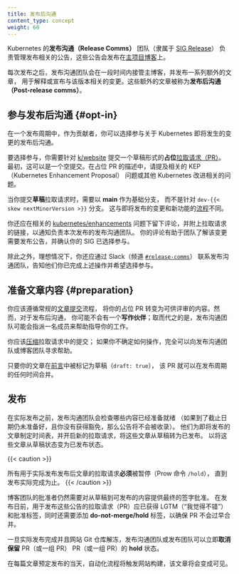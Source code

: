 ```yaml
---
title: 发布后沟通
content_type: concept
weight: 60
---
```

<!--
title: Post-release communications
content_type: concept
weight: 60
-->

<!-- overview -->

<!--
The Kubernetes _Release Comms_ team (part of
[SIG Release](https://github.com/kubernetes/community/tree/master/sig-release))
looks after release announcements, which go onto the
[main project blog](/docs/contribute/blog/#main-blog).

After each release, the Release Comms team take over the main blog for a period
and publish a series of additional articles to explain or announce changes related to
that release. These additional articles are termed _post-release comms_.
-->
Kubernetes 的**发布沟通（Release Comms）** 团队（隶属于
[SIG Release](https://github.com/kubernetes/community/tree/master/sig-release)）
负责管理发布相关的公告，这些公告会发布在[主项目博客](/docs/contribute/blog/#main-blog)上。

每次发布之后，发布沟通团队会在一段时间内接管主博客，并发布一系列额外的文章，
用于解释或宣布与该版本相关的变更。这些额外的文章被称为**发布后沟通（Post-release comms）**。

<!-- body -->

<!--
## Opting in to post-release comms {#opt-in}

During a release cycle, as a contributor, you can opt in to post-release comms about an
upcoming change to Kubernetes.

To opt in you open a draft, _placeholder_ [pull request](https://www.k8s.dev/docs/guide/pull-requests/) (PR)
against [k/website](https://github.com/kubernetes/website). Initially, this can be an
empty commit. Mention the KEP issue or other Kubernetes improvement issue in the description
of your placeholder PR.
-->
## 参与发布后沟通 {#opt-in}

在一个发布周期中，作为贡献者，你可以选择参与关于 Kubernetes
即将发生的变更的发布后沟通。

要选择参与，你需要针对 [k/website](https://github.com/kubernetes/website)
提交一个草稿形式的**占位**[拉取请求（PR）](https://www.k8s.dev/docs/guide/pull-requests/)。
最初，这可以是一个空提交。在占位 PR 的描述中，请提及相关的 KEP（Kubernetes Enhancement Proposal）
问题或其他 Kubernetes 改进相关的问题。

<!--
When you open the **draft** pull request, you open it against _main_ as the base branch
and not against the `dev-{{< skew nextMinorVersion >}}` branch. This is different from
the [process](/docs/contribute/new-content/new-features/#open-a-placeholder-pr) for upcoming release changes and new features.

You should also leave a comment on the related [kubernetes/enhancements](https://github.com/kubernetes/enhancements)
issue with a link to the PR to notify the Release Comms team managing this release. Your comment
helps the team see that the change needs announcing and that your SIG has opted in.

As well as the above, you should ideally contact the Release Comms team via Slack
(channel [`#release-comms`](https://kubernetes.slack.com/archives/CNT9Y603D)) to let them
know that you have done this and would like to opt in.
-->
当你提交**草稿**拉取请求时，需要以 **main** 作为基础分支，
而不是针对 `dev-{{< skew nextMinorVersion >}}` 分支。
这与即将发布的变更和新功能的[流程](/zh-cn/docs/contribute/new-content/new-features/#open-a-placeholder-pr)不同。

你还应在相关的 [kubernetes/enhancements](https://github.com/kubernetes/enhancements)
问题下留下评论，并附上拉取请求的链接，以通知负责本次发布的发布沟通团队。
你的评论有助于团队了解该变更需要发布公告，并确认你的 SIG 已选择参与。

除此之外，理想情况下，你还应通过 Slack（频道
[`#release-comms`](https://kubernetes.slack.com/archives/CNT9Y603D)）
联系发布沟通团队，告知他们你已完成上述操作并希望选择参与。

<!--
## Preparing the article content {#preparation}

You should follow the usual [article submission](/docs/contribute/blog/article-submission/)
process to turn your placeholder PR into something ready for review. However, for
post-release comms, you may not have a _writing buddy_; instead, the Release Comms team
may assign a member of the team to help guide what you're doing.
-->
## 准备文章内容 {#preparation}

你应该遵循常规的[文章提交](/zh-cn/docs/contribute/blog/article-submission/)流程，
将你的占位 PR 转变为可供评审的内容。然而，对于发布后沟通，
你可能不会有一个**写作伙伴**；取而代之的是，发布沟通团队可能会指派一名成员来帮助指导你的工作。

<!--
You should [squash](https://www.k8s.dev/docs/guide/pull-requests/#squashing) the commits
in your pull request; if you're not sure how to, it's absolutely OK to ask Release Comms or
the blog team for help.

Provided that your article is flagged as a draft (`draft: true`) in the
[front matter](https://gohugo.io/content-management/front-matter/), the PR can merge at any
time during the release cycle.
-->
你应该[压缩](https://www.k8s.dev/docs/guide/pull-requests/#squashing)拉取请求中的提交；
如果你不确定如何操作，完全可以向发布沟通团队或博客团队寻求帮助。

只要你的文章在[前言](https://gohugo.io/content-management/front-matter/)中被标记为草稿（`draft: true`），
该 PR 就可以在发布周期的任何时间合并。

<!--
## Publication

Ahead of the actual release, the Release Comms team check what content is ready (if it's
not ready by the deadline, and you didn't get an exception, then the announcement won't
be included). They build a schedule for the articles that will go out and open new
pull requests to turn those articles from draft to published.
-->
## 发布

在实际发布之前，发布沟通团队会检查哪些内容已经准备就绪
（如果到了截止日期仍未准备好，且你没有获得豁免，那么公告将不会被收录）。
他们为即将发布的文章制定时间表，并开启新的拉取请求，将这些文章从草稿转为已发布。
以将这些文章从草稿状态变为已发布状态。

{{< caution >}}
<!--
All these pull requests to actually publish post-release articles **must** be held
(Prow command `/hold`) until the release has actually happened.
-->
所有用于实际发布发布后文章的拉取请求**必须**被暂停（Prow 命令 `/hold`），
直到发布实际完成为止。
{{< /caution >}}

<!--
The blog team approvers still provide final sign off on promoting the content from draft
to accepted for publication. Ahead of release day, the PR (or PRs) for publishing these
announcements should have LGTM (“looks good to me”) and approved labels, along with the
**do-not-merge/hold** label to ensure the PR doesn't merge too early.
-->
博客团队的批准者仍然需要对从草稿到可发布的内容提供最终的签字批准。
在发布日前，用于发布这些公告的拉取请求（PR）应已获得 LGTM（“我觉得不错”）
和批准标签，同时还需要添加 **do-not-merge/hold** 标签，以确保 PR 不会过早合并。

<!--
Release Comms / the Release Team can then _unhold_ that PR (or set of PRs) as soon as the
website Git repository is unfrozen after the actual release.

On the day each article is scheduled to publish, automation triggers a website build and that
article becomes visible.
-->
一旦实际发布完成并且网站 Git 仓库解冻，发布沟通团队或发布团队可以立即**取消保留** PR（或一组 PR）
PR（或一组 PR）的 **hold** 状态。

在每篇文章预定发布的当天，自动化流程将触发网站构建，该文章将会变成可见。
